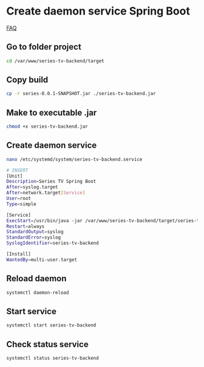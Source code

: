 # Create daemon service Spring Boot

[FAQ](../FAQ.md)

## Go to folder project

```bash
cd /var/www/series-tv-backend/target
```

## Copy build

```bash
cp -r series-0.0.1-SNAPSHOT.jar ./series-tv-backend.jar
```

## Make to executable .jar

```bash
chmod +x series-tv-backend.jar
```

## Create daemon service

```bash
nano /etc/systemd/system/series-tv-backend.service

# INSERT
[Unit]
Description=Series TV Spring Boot
After=syslog.target
After=network.target[Service]
User=root
Type=simple

[Service]
ExecStart=/usr/bin/java -jar /var/www/series-tv-backend/target/series-tv-backend.jar
Restart=always
StandardOutput=syslog
StandardError=syslog
SyslogIdentifier=series-tv-backend

[Install]
WantedBy=multi-user.target
```

## Reload daemon

```bash
systemctl daemon-reload
```

## Start service

```bash
systemctl start series-tv-backend
```

## Check status service

```bash
systemctl status series-tv-backend
```
